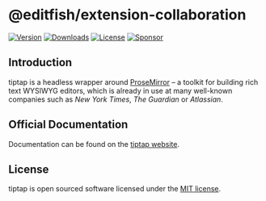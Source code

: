 # @editfish/extension-collaboration
[![Version](https://img.shields.io/npm/v/@editfish/extension-collaboration.svg?label=version)](https://www.npmjs.com/package/@editfish/extension-collaboration)
[![Downloads](https://img.shields.io/npm/dm/@editfish/extension-collaboration.svg)](https://npmcharts.com/compare/tiptap?minimal=true)
[![License](https://img.shields.io/npm/l/@editfish/extension-collaboration.svg)](https://www.npmjs.com/package/@editfish/extension-collaboration)
[![Sponsor](https://img.shields.io/static/v1?label=Sponsor&message=%E2%9D%A4&logo=GitHub)](https://github.com/sponsors/ueberdosis)

## Introduction
tiptap is a headless wrapper around [ProseMirror](https://ProseMirror.net) – a toolkit for building rich text WYSIWYG editors, which is already in use at many well-known companies such as *New York Times*, *The Guardian* or *Atlassian*.

## Official Documentation
Documentation can be found on the [tiptap website](https://tiptap.dev).

## License
tiptap is open sourced software licensed under the [MIT license](https://github.com/ueberdosis/tiptap/blob/main/LICENSE.md).

